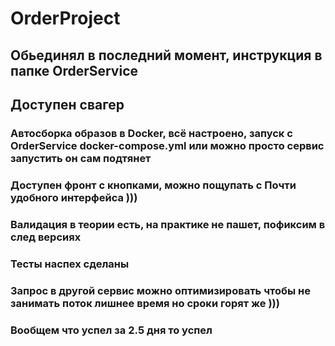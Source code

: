 # OrderProject 
## Обьединял в последний момент, инструкция в папке OrderService
## Доступен свагер
### Автосборка образов в Docker, всё настроено, запуск с OrderService docker-compose.yml или можно просто сервис запустить он сам подтянет
### Доступен фронт с кнопками, можно пощупать с Почти удобного интерфейса )))
### Валидация в теории есть, на практике не пашет, пофиксим в след версиях
### Тесты наспех сделаны
### Запрос в другой сервис можно оптимизировать чтобы не занимать поток лишнее время но сроки горят же ))) 
### Вообщем что успел за 2.5 дня то успел 
